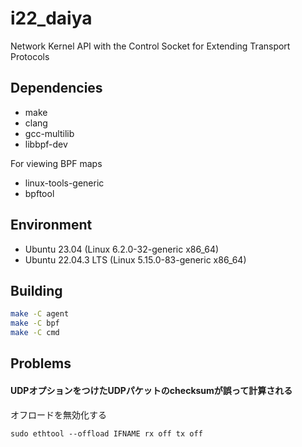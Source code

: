 # i22_daiya
Network Kernel API with the Control Socket for Extending Transport Protocols

## Dependencies
- make
- clang
- gcc-multilib
- libbpf-dev
  
For viewing BPF maps
- linux-tools-generic
- bpftool

## Environment
- Ubuntu 23.04 (Linux 6.2.0-32-generic x86_64)
- Ubuntu 22.04.3 LTS (Linux 5.15.0-83-generic x86_64)

## Building
```sh
make -C agent
make -C bpf
make -C cmd
```

## Problems
#### UDPオプションをつけたUDPパケットのchecksumが誤って計算される

オフロードを無効化する
```
sudo ethtool --offload IFNAME rx off tx off
```